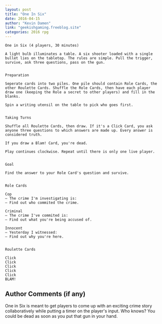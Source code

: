 ```yaml
---
layout: post
title: "One In Six"
date: 2016-04-15
author: "Kevin Damen"
link: "geekishgaming.freeblog.site"
categories: 2016 rpg
---
```

```
One in Six (4 players, 30 minutes)

A light bulb illuminates a table. A six shooter loaded with a single bullet lies on the tabletop. The rules are simple. Pull the trigger, survive, ask three questions, pass on the gun.


Preparation

Seperate cards into two piles. One pile should contain Role Cards, the other Roulette Cards. Shuffle the Role Cards, then have each player draw one (keeping the Role a secret to other players) and fill in the blanks. 

Spin a writing utensil on the table to pick who goes first.


Taking Turns

Shuffle all Roulette Cards, then draw. If it's a Click Card, you ask anyone three questions to which answers are made up. Every answer is considered truth. 

If you draw a Blam! Card, you're dead. 

Play continues clockwise. Repeat until there is only one live player.


Goal

Find the answer to your Role Card's question and survive.


Role Cards

Cop 
– The crime I'm investigating is: 
– Find out who commited the crime.

Criminal
– The crime I've commited is:
– Find out what you're being accused of.

Innocent
– Yesterday I witnessed:
– Find out why you're here.


Roulette Cards

Click
Click 
Click
Click
Click
BLAM!
```
## Author Comments (if any)

One in Six is meant to get players to come up with an exciting crime story collaboratively while putting a timer on the player's input. Who knows? You could be dead as soon as you put that gun in your hand. 
